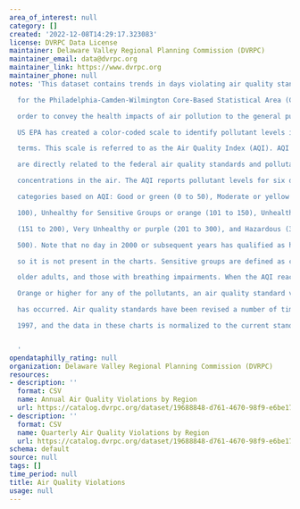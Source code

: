 ```yaml
---
area_of_interest: null
category: []
created: '2022-12-08T14:29:17.323083'
license: DVRPC Data License
maintainer: Delaware Valley Regional Planning Commission (DVRPC)
maintainer_email: data@dvrpc.org
maintainer_link: https://www.dvrpc.org
maintainer_phone: null
notes: 'This dataset contains trends in days violating air quality standards by date

  for the Philadelphia-Camden-Wilmington Core-Based Statistical Area (CBSA).In

  order to convey the health impacts of air pollution to the general public, the

  US EPA has created a color-coded scale to identify pollutant levels in simple

  terms. This scale is referred to as the Air Quality Index (AQI). AQI levels

  are directly related to the federal air quality standards and pollutant

  concentrations in the air. The AQI reports pollutant levels for six different

  categories based on AQI: Good or green (0 to 50), Moderate or yellow (51 to

  100), Unhealthy for Sensitive Groups or orange (101 to 150), Unhealthy or red

  (151 to 200), Very Unhealthy or purple (201 to 300), and Hazardous (301 to

  500). Note that no day in 2000 or subsequent years has qualified as hazardous,

  so it is not present in the charts. Sensitive groups are defined as children,

  older adults, and those with breathing impairments. When the AQI reaches Code

  Orange or higher for any of the pollutants, an air quality standard violation

  has occurred. Air quality standards have been revised a number of times since

  1997, and the data in these charts is normalized to the current standard.


  '
opendataphilly_rating: null
organization: Delaware Valley Regional Planning Commission (DVRPC)
resources:
- description: ''
  format: CSV
  name: Annual Air Quality Violations by Region
  url: https://catalog.dvrpc.org/dataset/19688848-d761-4670-98f9-e6be1782207a/resource/2081b744-aa06-471e-995c-4bb203b063ad/download/air_quality.annual_violations_by_region.csv
- description: ''
  format: CSV
  name: Quarterly Air Quality Violations by Region
  url: https://catalog.dvrpc.org/dataset/19688848-d761-4670-98f9-e6be1782207a/resource/2bfa4a2e-a6d4-400f-86e6-4a2855ee59a9/download/air_quality.quarterly_violations_by_region.csv
schema: default
source: null
tags: []
time_period: null
title: Air Quality Violations
usage: null
---
```

